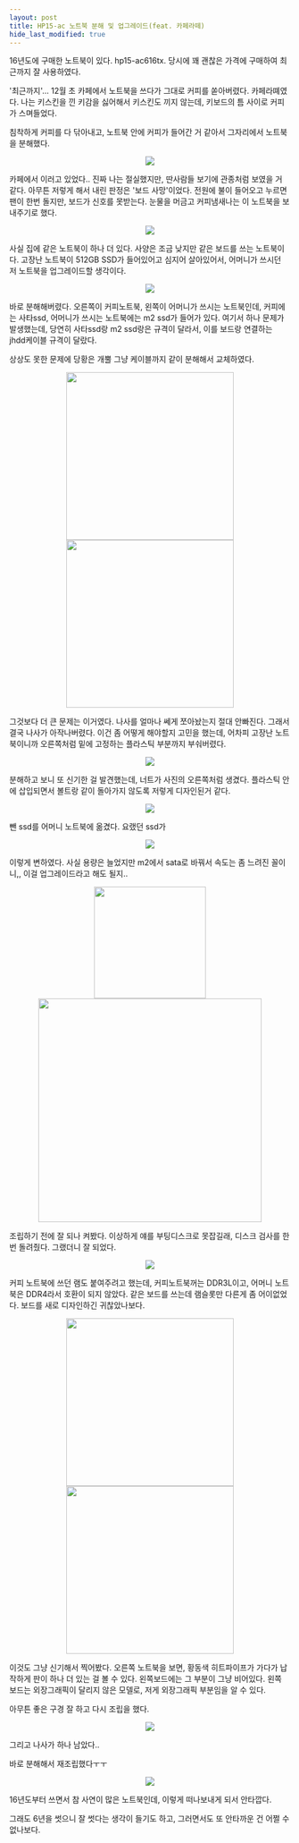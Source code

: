 ```yaml
---
layout: post
title: HP15-ac 노트북 분해 및 업그레이드(feat. 카페라떼)
hide_last_modified: true
---
```





16년도에 구매한 노트북이 있다. hp15-ac616tx. 당시에 꽤 괜찮은 가격에 구매하여 최근까지 잘 사용하였다.

'최근까지'... 12월 초 카페에서 노트북을 쓰다가 그대로 커피를 쏟아버렸다. 카페라뗴였다. 나는 키스킨을 낀 키감을 싫어해서 키스킨도 끼지 않는데, 키보드의 틈 사이로 커피가 스며들었다.

 침착하게 커피를 다 닦아내고, 노트북 안에 커피가 들어간 거 같아서 그자리에서 노트북을 분해했다.

<center>
<img src="https://github.com/Hangeol-Chang/Hangeol-chang.github.io/blob/main/assets/img/life/it/hp15_break/hp15break.jpg?raw=true">
</center>



카페에서 이러고 있었다.. 진짜 나는 절실했지만, 딴사람들 보기에 관종처럼 보였을 거 같다. 아무튼 저렇게 해서 내린 판정은 '보드 사망'이었다. 전원에 불이 들어오고 누르면 팬이 한번 돌지만, 보드가 신호를 못받는다. 눈물을 머금고 커피냄새나는 이 노트북을 보내주기로 했다.



<center>
<img src="https://github.com/Hangeol-Chang/Hangeol-chang.github.io/blob/main/assets/img/life/it/hp15_break/hp15break (2).jpg?raw=true" >
</center>

사실 집에 같은 노트북이 하나 더 있다. 사양은 조금 낮지만 같은 보드를 쓰는 노트북이다. 고장난 노트북이 512GB SSD가 들어있어고 심지어 살아있어서, 어머니가 쓰시던 저 노트북을 업그레이드할 생각이다.



<center>
<img src="https://github.com/Hangeol-Chang/Hangeol-chang.github.io/blob/main/assets/img/life/it/hp15_break/hp15break (1).jpg?raw=true">
</center>

 바로 분해해버렸다. 오른쪽이 커피노트북, 왼쪽이 어머니가 쓰시는 노트북인데, 커피에는 사타ssd, 어머니가 쓰시는 노트북에는 m2 ssd가 들어가 있다. 여기서 하나 문제가 발생했는데, 당연히 사타ssd랑 m2 ssd랑은 규격이 달라서, 이를 보드랑 연결하는 jhdd케이블 규격이 달랐다. 

 상상도 못한 문제에 당황은 개뿔 그냥 케이블까지 같이 분해해서 교체하였다.



<center>
<img src="https://github.com/Hangeol-Chang/Hangeol-chang.github.io/blob/main/assets/img/life/it/hp15_break/hp15break (1).png?raw=true" width="300">
    <img src="https://github.com/Hangeol-Chang/Hangeol-chang.github.io/blob/main/assets/img/life/it/hp15_break/hp15break (6).png?raw=true" width="300">
</center>

 그것보다 더 큰 문제는 이거였다. 나사를 얼마나 쎄게 쪼아놨는지 절대 안빠진다. 그래서 결국 나사가 아작나버렸다. 이건 좀 어떻게 해야할지 고민을 했는데, 어차피 고장난 노트북이니까 오른쪽처럼 밑에 고정하는 플라스틱 부분까지 부숴버렸다.



<center>
<img src="https://github.com/Hangeol-Chang/Hangeol-chang.github.io/blob/main/assets/img/life/it/hp15_break/hp15break (2).png?raw=true">
</center>

 분해하고 보니 또 신기한 걸 발견했는데, 너트가 사진의 오른쪽처럼 생겼다. 플라스틱 안에 삽입되면서 볼트랑 같이 돌아가지 않도록 저렇게 디자인된거 같다.



<center>
<img src="https://github.com/Hangeol-Chang/Hangeol-chang.github.io/blob/main/assets/img/life/it/hp15_break/hp15break (3).jpg?raw=true">
</center>

뺀 ssd를 어머니 노트북에 옮겼다. 요랬던 ssd가



<center>
<img src="https://github.com/Hangeol-Chang/Hangeol-chang.github.io/blob/main/assets/img/life/it/hp15_break/hp15break (4).jpg?raw=true">
</center>

이렇게 변하였다. 사실 용량은 늘었지만 m2에서 sata로 바꿔서 속도는 좀 느려진 꼴이니,, 이걸 업그레이드라고 해도 될지..



<center>
<img src="https://github.com/Hangeol-Chang/Hangeol-chang.github.io/blob/main/assets/img/life/it/hp15_break/hp15break (3).png?raw=true" width="200">
    <img src="https://github.com/Hangeol-Chang/Hangeol-chang.github.io/blob/main/assets/img/life/it/hp15_break/hp15break (4).png?raw=true" width="400">
</center>

조립하기 전에 잘 되나 켜봤다. 이상하게 얘를 부팅디스크로 못잡길래, 디스크 검사를 한 번 돌려줬다. 그랬더니 잘 되었다.



<center>
<img src="https://github.com/Hangeol-Chang/Hangeol-chang.github.io/blob/main/assets/img/life/it/hp15_break/hp15break (5).jpg?raw=true">
</center>

 커피 노트북에 쓰던 램도 붙여주려고 했는데, 커피노트북꺼는 DDR3L이고, 어머니 노트북은 DDR4라서 호환이 되지 않았다. 같은 보드를 쓰는데 램슬롯만 다른게 좀 어이없었다. 보드를 새로 디자인하긴 귀찮았나보다.



<center>
<img src="https://github.com/Hangeol-Chang/Hangeol-chang.github.io/blob/main/assets/img/life/it/hp15_break/hp15break (6).jpg?raw=true" width="300">
    <img src="https://github.com/Hangeol-Chang/Hangeol-chang.github.io/blob/main/assets/img/life/it/hp15_break/hp15break (7).jpg?raw=true" width="300">
</center>

 이것도 그냥 신기해서 찍어봤다. 오른쪽 노트북을 보면, 황동색 히트파이프가 가다가 납작하게 판이 하나 더 있는 걸 볼 수 있다. 왼쪽보드에는 그 부분이 그냥 비어있다. 왼쪽 보드는 외장그래픽이 달리지 않은 모델로, 저게 외장그래픽 부분임을 알 수 있다.

 아무튼 좋은 구경 잘 하고 다시 조립을 했다.



<center>
<img src="https://github.com/Hangeol-Chang/Hangeol-chang.github.io/blob/main/assets/img/life/it/hp15_break/hp15break (5).png?raw=true">
</center>

그리고 나사가 하나 남았다..

바로 분해해서 재조립했다ㅜㅜ



<center>
<img src="https://github.com/Hangeol-Chang/Hangeol-chang.github.io/blob/main/assets/img/life/it/hp15_break/hp15break (8).jpg?raw=true">
</center>

16년도부터 쓰면서 참 사연이 많은 노트북인데, 이렇게 떠나보내게 되서 안타깝다.

그래도 6년을 썻으니 잘 썻다는 생각이 들기도 하고, 그러면서도 또 안타까운 건 어쩔 수 없나보다.